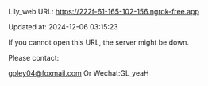 Lily_web URL: https://222f-61-165-102-156.ngrok-free.app

Updated at: 2024-12-06 03:15:23

If you cannot open this URL, the server might be down.

Please contact: 

goley04@foxmail.com Or Wechat:GL_yeaH
